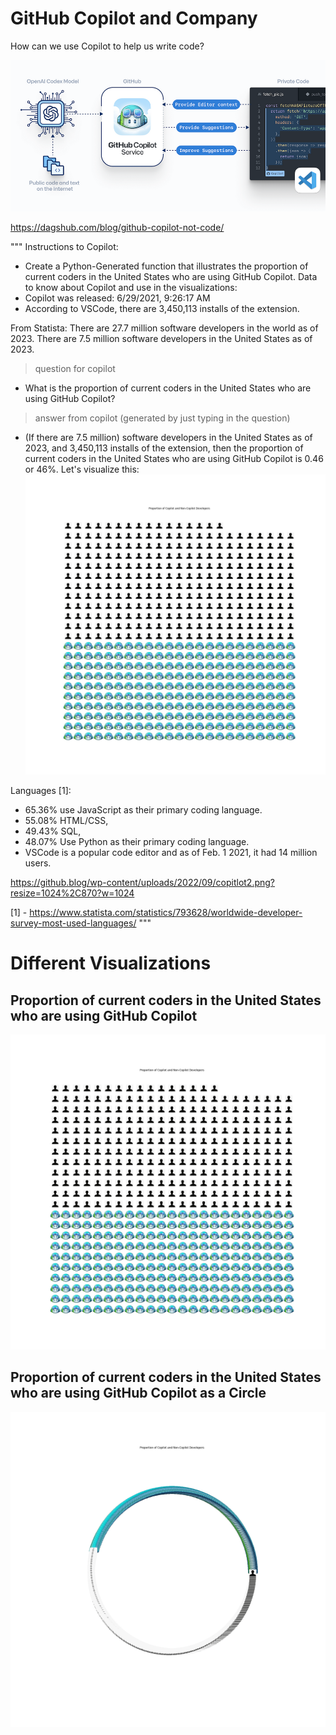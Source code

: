 # GitHub Copilot and Company

How can we use Copilot to help us write code?

![GitHub Copilot](./images/1.png)

https://dagshub.com/blog/github-copilot-not-code/

"""
Instructions to Copilot:
- Create a Python-Generated function that illustrates the proportion of current coders in the United States who are using GitHub Copilot.
Data to know about Copilot and use in the visualizations:
- Copilot was released: 6/29/2021, 9:26:17 AM
- According to VSCode, there are 3,450,113 installs of the extension.

From Statista:
There are 27.7 million software developers in the world as of 2023.
There are 7.5 million software developers in the United States as of 2023.
> question for copilot
- What is the proportion of current coders in the United States who are using GitHub Copilot?
> answer from copilot (generated by just typing in the question)
- (If there are 7.5 million) software developers in the United States as of 2023, and 3,450,113 installs of the extension, then the proportion of current coders in the United States who are using GitHub Copilot is 0.46 or 46%.
Let's visualize this:
![GitHub Copilot](./images/copilot_proportion.png)


Languages [1]:
- 65.36% use JavaScript as their primary coding language.
- 55.08% HTML/CSS,
- 49.43% SQL,
- 48.07% Use Python as their primary coding language.
- VSCode is a popular code editor and as of Feb. 1 2021, it had 14 million users.

https://github.blog/wp-content/uploads/2022/09/copitlot2.png?resize=1024%2C870?w=1024

[1] - https://www.statista.com/statistics/793628/worldwide-developer-survey-most-used-languages/
"""

# Different Visualizations

## Proportion of current coders in the United States who are using GitHub Copilot

![GitHub Copilot](./images/copilot_proportion.png)

## Proportion of current coders in the United States who are using GitHub Copilot as a Circle

![GitHub Copilot](./images/copilot_proportion_circle.png)